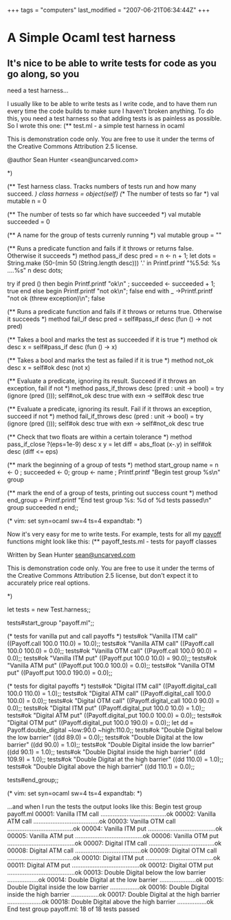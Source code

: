 +++
tags = "computers"
last_modified = "2007-06-21T06:34:44Z"
+++
# A Simple Ocaml test harness

## It's nice to be able to write tests for code as you go along, so you
need a test harness...

I usually like to be able to write tests as I write code, and to have
them run every time the code builds to make sure I haven't broken
anything. To do this, you need a test harness so that adding tests is
as painless as possible. So I wrote this one:
(** test.ml - a simple test harness in ocaml

This is demonstration code only.  You are free to use it under the
terms of the Creative Commons Attribution 2.5 license.

@author Sean Hunter <sean\@uncarved.com>

*)

(** Test harness class.  Tracks numbers of tests run and how many
succeed. *)
class harness =
object(self)
(** The number of tests so far *)
val mutable n = 0

(** The number of tests so far which have succeeded *)
val mutable succeeded = 0

(** A name for the group of tests currenly running *)
val mutable group = ""

(** Runs a predicate function and fails if it throws or
returns false.  Otherwise it succeeds *)
method pass_if desc pred =
n <- n + 1;
let dots = String.make (50-(min 50 (String.length desc))) '.' in
Printf.printf "%5.5d: %s ....%s" n desc dots;

try
if pred () then
begin
Printf.printf "ok\n" ;
succeeded <- succeeded + 1;
true
end
else
begin
Printf.printf "not ok\n";
false
end
with
_ ->Printf.printf "not ok (threw exception)\n"; false

(** Runs a predicate function and fails if it throws or
returns true.  Otherwise it succeeds *)
method fail_if desc pred = self#pass_if desc (fun () -> not pred)

(** Takes a bool and marks the test as succeeded if it is true *)
method ok desc x = self#pass_if desc (fun () -> x)

(** Takes a bool and marks the test as failed if it is true *)
method not_ok desc x = self#ok desc (not x)

(** Evaluate a predicate, ignoring its result. Succeed if it throws
an exception, fail if not *)
method pass_if_throws desc (pred : unit -> bool) =
try
(ignore (pred ()));
self#not_ok desc true
with
exn -> self#ok desc true

(** Evaluate a predicate, ignoring its result. Fail if it throws
an exception, succeed if not *)
method fail_if_throws desc (pred : unit -> bool) =
try
(ignore (pred ()));
self#ok desc true
with
exn -> self#not_ok desc true

(** Check that two floats are within a certain tolerance *)
method pass_if_close ?(eps=1e-9) desc x y =
let diff = abs_float (x-.y) in
self#ok desc (diff <= eps)

(** mark the beginning of a group of tests *)
method start_group name =
n <- 0 ;
succeeded <- 0;
group <- name ;
Printf.printf "Begin test group %s\n" group

(** mark the end of a group of tests, printing out success count *)
method end_group  =
Printf.printf "End test group %s: %d of %d tests passed\n"
group succeeded n
end;;

(* vim: set syn=ocaml sw=4 ts=4 expandtab: *)

Now it's very easy for me to write tests. For example, tests for all my
[payoff][5] functions might look like this:
(** payoff_tests.ml - tests for payoff classes

Written by Sean Hunter <sean@uncarved.com>

This is demonstration code only.  You are free to use it under the
terms of the Creative Commons Attribution 2.5 license, but don't
expect it to accurately price real options.

*)

let tests = new Test.harness;;

tests#start_group "payoff.ml";;

(* tests for vanilla put and call payoffs *)
tests#ok "Vanilla ITM call" ((Payoff.call 100.0 110.0) = 10.0);;
tests#ok "Vanilla ATM call" ((Payoff.call 100.0 100.0) = 0.0);;
tests#ok "Vanilla OTM call" ((Payoff.call 100.0 90.0) = 0.0);;
tests#ok "Vanilla ITM put" ((Payoff.put 100.0 10.0) = 90.0);;
tests#ok "Vanilla ATM put" ((Payoff.put 100.0 100.0) = 0.0);;
tests#ok "Vanilla OTM put" ((Payoff.put 100.0 190.0) = 0.0);;

(* tests for digital payoffs *)
tests#ok "Digital ITM call" ((Payoff.digital_call 100.0 110.0) = 1.0);;
tests#ok "Digital ATM call" ((Payoff.digital_call 100.0 100.0) = 0.0);;
tests#ok "Digital OTM call" ((Payoff.digital_call 100.0 90.0) = 0.0);;
tests#ok "Digital ITM put" ((Payoff.digital_put 100.0 10.0) = 1.0);;
tests#ok "Digital ATM put" ((Payoff.digital_put 100.0 100.0) = 0.0);;
tests#ok "Digital OTM put" ((Payoff.digital_put 100.0 190.0) = 0.0);;
let dd = Payoff.double_digital ~low:90.0 ~high:110.0;;
tests#ok "Double Digital below the low barrier" ((dd 89.0) = 0.0);;
tests#ok "Double Digital at the low barrier" ((dd 90.0) = 1.0);;
tests#ok "Double Digital inside the low barrier" ((dd 90.1) = 1.0);;
tests#ok "Double Digital inside the high barrier" ((dd 109.9) = 1.0);;
tests#ok "Double Digital at the high barrier" ((dd 110.0) = 1.0);;
tests#ok "Double Digital above the high barrier" ((dd 110.1) = 0.0);;

tests#end_group;;

(* vim: set syn=ocaml sw=4 ts=4 expandtab: *)

...and when I run the tests the output looks like this:
Begin test group payoff.ml
00001: Vanilla ITM call ......................................ok
00002: Vanilla ATM call ......................................ok
00003: Vanilla OTM call ......................................ok
00004: Vanilla ITM put .......................................ok
00005: Vanilla ATM put .......................................ok
00006: Vanilla OTM put .......................................ok
00007: Digital ITM call ......................................ok
00008: Digital ATM call ......................................ok
00009: Digital OTM call ......................................ok
00010: Digital ITM put .......................................ok
00011: Digital ATM put .......................................ok
00012: Digital OTM put .......................................ok
00013: Double Digital below the low barrier ..................ok
00014: Double Digital at the low barrier .....................ok
00015: Double Digital inside the low barrier .................ok
00016: Double Digital inside the high barrier ................ok
00017: Double Digital at the high barrier ....................ok
00018: Double Digital above the high barrier .................ok
End test group payoff.ml: 18 of 18 tests passed

[1]: http://www.uncarved.com/articles/testing_ocaml
[2]: http://www.uncarved.com/
[3]: http://www.uncarved.com/articles/contact
[4]: http://www.uncarved.com/login/
[5]: http://www.uncarved.com/blog/practical_ocaml.mrk
[6]: http://www.uncarved.com/tags/computers
[7]: mailto:sean@uncarved.com
[8]: http://creativecommons.org/licenses/by-sa/4.0/
